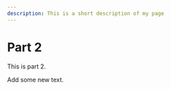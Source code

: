 ```yaml
---
description: This is a short description of my page
---
```


# Part 2

This is part 2.

Add some new text.
